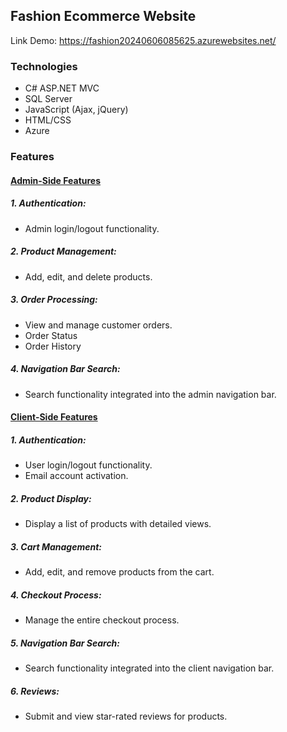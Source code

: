 ## Fashion Ecommerce Website
Link Demo: https://fashion20240606085625.azurewebsites.net/

### Technologies
- C# ASP.NET MVC
- SQL Server
- JavaScript (Ajax, jQuery)
- HTML/CSS
- Azure

### Features

#### <u>Admin-Side Features</u>

##### 1. Authentication:
  - Admin login/logout functionality.
##### 2. Product Management:
  - Add, edit, and delete products.
##### 3. Order Processing:
  - View and manage customer orders.
  - Order Status
  - Order History
##### 4. Navigation Bar Search:
  - Search functionality integrated into the admin navigation bar.

#### <u>Client-Side Features</u>

##### 1. Authentication:
  - User login/logout functionality.
  - Email account activation.
##### 2. Product Display:
  - Display a list of products with detailed views.
##### 3. Cart Management:
  - Add, edit, and remove products from the cart.
##### 4. Checkout Process:
  - Manage the entire checkout process.
##### 5. Navigation Bar Search:
  - Search functionality integrated into the client navigation bar.
##### 6. Reviews:
  - Submit and view star-rated reviews for products.
